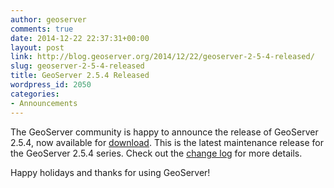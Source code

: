 ```yaml
---
author: geoserver
comments: true
date: 2014-12-22 22:37:31+00:00
layout: post
link: http://blog.geoserver.org/2014/12/22/geoserver-2-5-4-released/
slug: geoserver-2-5-4-released
title: GeoServer 2.5.4 Released
wordpress_id: 2050
categories:
- Announcements
---
```


The GeoServer community is happy to announce the release of GeoServer 2.5.4, now available for [download](http://geoserver.org/release/2.5.4). This is the latest maintenance release for the GeoServer 2.5.4 series. Check out the [change log](http://jira.codehaus.org/secure/ReleaseNote.jspa?projectId=10311&version=20717) for more details.

Happy holidays and thanks for using GeoServer!


